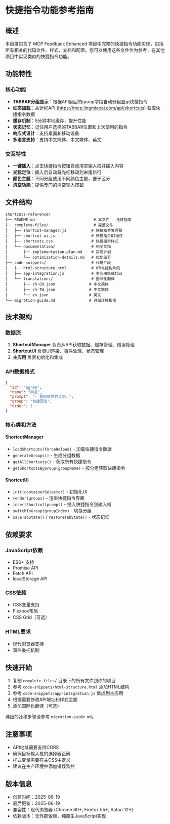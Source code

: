 # 快捷指令功能参考指南

## 概述

本目录包含了 MCP Feedback Enhanced 项目中完整的快捷指令功能实现，包括所有相关的代码文件、样式、文档和配置。您可以使用这些文件作为参考，在其他项目中实现类似的快捷指令功能。

## 功能特性

### 核心功能
- **TABBAR分组显示**：根据API返回的group字段自动分组显示快捷指令
- **动态加载**：从远程API (https://mcp.lingmiaoai.com/api/shortcuts) 获取快捷指令数据
- **缓存机制**：5分钟本地缓存，提升性能
- **状态记忆**：记住用户选择的TABBAR位置和上次使用的指令
- **响应式设计**：支持桌面和移动设备
- **多语言支持**：支持中文简体、中文繁体、英文

### 交互特性
- **一键插入**：点击快捷指令按钮自动清空输入框并插入内容
- **光标定位**：插入后自动将光标移动到末尾新行
- **颜色主题**：不同分组使用不同颜色主题，便于区分
- **清空功能**：提供专门的清空输入按钮

## 文件结构

```
shortcuts-reference/
├── README.md                          # 本文件 - 迁移指南
├── complete-files/                    # 完整文件
│   ├── shortcut-manager.js           # 快捷指令管理器
│   ├── shortcut-ui.js                # 快捷指令UI组件
│   ├── shortcuts.css                 # 快捷指令样式
│   └── documentation/                # 相关文档
│       ├── implementation-plan.md    # 实现计划
│       └── optimization-details.md   # 优化细节
├── code-snippets/                    # 代码片段
│   ├── html-structure.html           # HTML结构片段
│   ├── app-integration.js            # 主应用集成代码
│   └── translations/                 # 国际化翻译
│       ├── zh-CN.json               # 中文简体
│       ├── zh-TW.json               # 中文繁体
│       └── en.json                  # 英文
└── migration-guide.md               # 详细迁移指南
```

## 技术架构

### 数据流
1. **ShortcutManager** 负责从API获取数据、缓存管理、错误处理
2. **ShortcutUI** 负责UI渲染、事件处理、状态管理
3. **主应用** 负责初始化和集成

### API数据格式
```json
{
  "id": "agree",
  "name": "同意", 
  "prompt": "- 我同意你的计划。",
  "group": "快捷回复",
  "order": 1
}
```

### 核心类和方法

#### ShortcutManager
- `loadShortcuts(forceReload)` - 加载快捷指令数据
- `generateGroups()` - 生成分组数据
- `getAllShortcuts()` - 获取所有快捷指令
- `getShortcutsByGroup(groupName)` - 按分组获取快捷指令

#### ShortcutUI
- `init(containerSelector)` - 初始化UI
- `render(groups)` - 渲染快捷指令界面
- `insertShortcut(prompt)` - 插入快捷指令到输入框
- `switchToGroup(groupIndex)` - 切换分组
- `saveTabState()` / `restoreTabState()` - 状态记忆

## 依赖要求

### JavaScript依赖
- ES6+ 支持
- Promise API
- Fetch API
- localStorage API

### CSS依赖
- CSS变量支持
- Flexbox布局
- CSS Grid（可选）

### HTML要求
- 现代浏览器支持
- 事件委托机制

## 快速开始

1. 复制 `complete-files/` 目录下的所有文件到你的项目
2. 参考 `code-snippets/html-structure.html` 添加HTML结构
3. 参考 `code-snippets/app-integration.js` 集成到主应用
4. 根据需要修改API地址和样式主题
5. 添加国际化翻译（可选）

详细的迁移步骤请参考 `migration-guide.md`。

## 注意事项

- API地址需要支持CORS
- 确保目标输入框的选择器正确
- 样式变量需要在主CSS中定义
- 建议在生产环境中添加错误监控

## 版本信息

- 创建时间：2025-06-19
- 最后更新：2025-06-19
- 兼容性：现代浏览器 (Chrome 60+, Firefox 55+, Safari 12+)
- 依赖版本：无外部依赖，纯原生JavaScript实现
